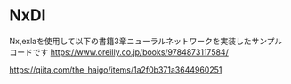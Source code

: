 # NxDl

Nx,exlaを使用して以下の書籍3章ニューラルネットワークを実装したサンプルコードです
https://www.oreilly.co.jp/books/9784873117584/

https://qiita.com/the_haigo/items/1a2f0b371a3644960251
